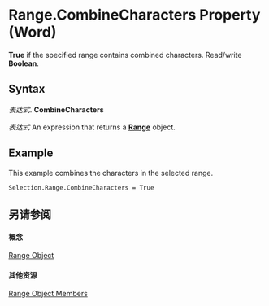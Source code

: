 
# Range.CombineCharacters Property (Word)

 **True** if the specified range contains combined characters. Read/write **Boolean**.


## Syntax

 _表达式_. **CombineCharacters**

 _表达式_ An expression that returns a **[Range](15a7a1c4-5f3f-5b6e-60e9-29688de3f274.md)** object.


## Example

This example combines the characters in the selected range.


```
Selection.Range.CombineCharacters = True
```


## 另请参阅


#### 概念


[Range Object](15a7a1c4-5f3f-5b6e-60e9-29688de3f274.md)
#### 其他资源


[Range Object Members](http://msdn.microsoft.com/library/3c4a36d9-2a80-5aaf-827b-275a52bfa193%28Office.15%29.aspx)